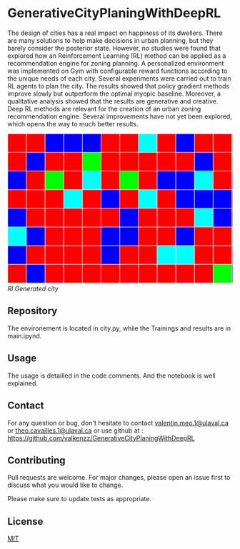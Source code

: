 # GenerativeCityPlaningWithDeepRL

The design of cities has a real impact on happiness of its dwellers. There are many solutions to help make decisions in urban planning, but they barely consider the posterior state. However, no studies were found that explored how an Reinforcement Learning (RL) method can be applied as a recommendation engine for zoning planning. A personalized environment was implemented on Gym with configurable reward functions according to the unique needs of each city. Several experiments were carried out to train RL agents to plan the city. The results showed that policy gradient methods improve slowly but outperform the optimal myopic baseline. Moreover, a qualitative analysis showed that the results are generative and creative. Deep RL methods are relevant for the creation of an urban zoning recommendation engine. Several improvements have not yet been explored, which opens the way to much better results.

![image](./Img&Result/GenerativeCity.png)
<br />
*Rl Generated city*

## Repository
The environement is located in city.py, while the Trainings and results are in main.ipynd.

## Usage
The usage is detailled in the code comments. And the notebook is well explained.

## Contact
For any question or bug, don't hesitate to contact valentin.meo.1@ulaval.ca or theo.cavailles.1@ulaval.ca or use github at : https://github.com/valkenzz/GenerativeCityPlaningWithDeepRL

## Contributing
Pull requests are welcome. For major changes, please open an issue first to discuss what you would like to change.

Please make sure to update tests as appropriate.
## License
[MIT](https://choosealicense.com/licenses/mit/)
